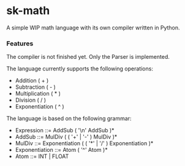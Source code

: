 # sk-math

A simple WIP math language with its own compiler written in Python.

### Features

The compiler is not finished yet. Only the Parser is implemented.

The language currently supports the following operations:
- Addition ( + )
- Subtraction ( - )
- Multiplication ( * )
- Division ( / )
- Exponentiation ( ^ )

The language is based on the following grammar:

- Expression ::= AddSub ( '\n' AddSub )*
- AddSub ::= MulDiv ( ( '+' | '-' ) MulDiv )*
- MulDiv ::= Exponentiation ( ( '\*' | '/' ) Exponentiation )*
- Exponentiation ::= Atom ( '^' Atom )*
- Atom ::= INT | FLOAT

